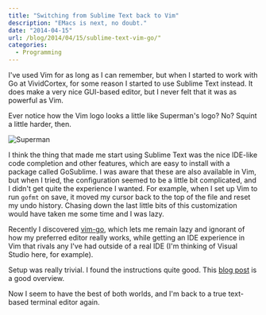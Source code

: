 ```yaml
---
title: "Switching from Sublime Text back to Vim"
description: "EMacs is next, no doubt."
date: "2014-04-15"
url: /blog/2014/04/15/sublime-text-vim-go/"
categories:
  - Programming
---
```


I've used Vim for as long as I can remember, but when I started to work with Go
at VividCortex, for some reason I started to use Sublime Text instead. It does
make a very nice GUI-based editor, but I never felt that it was as powerful as
Vim.

Ever notice how the Vim logo looks a little like Superman's logo? No? Squint a
little harder, then.

![Superman](/media/2014/04/superman.jpg)

<!--more-->

I think the thing that made me start using Sublime Text was the nice IDE-like code completion and
other features, which are easy to install with a package called GoSublime. I was
aware that these are also available in Vim, but when I tried, the configuration
seemed to be a little bit complicated, and I didn't get quite the experience I
wanted. For example, when I set up Vim to run `gofmt` on save, it moved my
cursor back to the top of the file and reset my undo history. Chasing down the
last little bits of this customization would have taken me some time and I was
lazy.

Recently I discovered [vim-go](https://github.com/fatih/vim-go), which lets me remain lazy and ignorant of how
my preferred editor really works, while getting an IDE experience in Vim that
rivals any I've had outside of a real IDE (I'm thinking of Visual Studio here,
for example).

Setup was really trivial. I found the instructions quite good. This [blog
post](http://blog.gopheracademy.com/vimgo-development-environment) is a good overview.

Now I seem to have the best of both worlds, and I'm back to a true text-based
terminal editor again.


